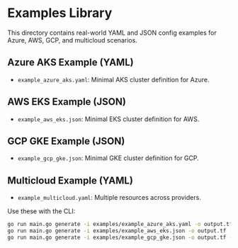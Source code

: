 # Examples Library

This directory contains real-world YAML and JSON config examples for Azure, AWS, GCP, and multicloud scenarios.

## Azure AKS Example (YAML)
- `example_azure_aks.yaml`: Minimal AKS cluster definition for Azure.

## AWS EKS Example (JSON)
- `example_aws_eks.json`: Minimal EKS cluster definition for AWS.

## GCP GKE Example (JSON)
- `example_gcp_gke.json`: Minimal GKE cluster definition for GCP.

## Multicloud Example (YAML)
- `example_multicloud.yaml`: Multiple resources across providers.

Use these with the CLI:
```sh
go run main.go generate -i examples/example_azure_aks.yaml -o output.tf -p azure
go run main.go generate -i examples/example_aws_eks.json -o output.tf -p aws
go run main.go generate -i examples/example_gcp_gke.json -o output.tf -p gcp
```

